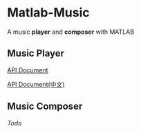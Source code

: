 # Matlab-Music
A music **player** and **composer** with MATLAB

## Music Player

[API Document](https://github.com/QGrain/Matlab-Music/blob/dev/Music_Player-API-zh.md)

[API Document(中文)](https://github.com/QGrain/Matlab-Music/blob/dev/Music_Player-API-zh.md)

## Music Composer

*Todo*
